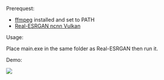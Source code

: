 Prerequest:
- [ffmpeg](https://ffmpeg.org/download.html) installed and set to PATH
- [Real-ESRGAN ncnn Vulkan](https://github.com/xinntao/Real-ESRGAN-ncnn-vulkan)

Usage:

Place main.exe in the same folder as Real-ESRGAN then run it.

Demo:

![](https://i.imgur.com/RgAqSU9.gif)
